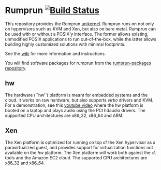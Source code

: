 Rumprun [![Build Status](https://travis-ci.org/rumpkernel/rumprun.svg?branch=master)](https://travis-ci.org/rumpkernel/rumprun)
=======

This repository provides the Rumprun
[unikernel](https://en.wikipedia.org/wiki/Unikernel).  Rumprun runs on
not only on hypervisors such as KVM and Xen, but also on bare metal.
Rumprun can be used with or without a POSIX'y interface.  The former
allows existing, unmodified POSIX applications to run out-of-the-box,
while the latter allows building highly customized solutions with
minimal footprints.

See the [wiki](http://wiki.rumpkernel.org/Repo:-rumprun) for more
information and instructions.

You will find software packages for rumprun from the
[rumprun-packages repository](http://repo.rumpkernel.org/rumprun-packages).

hw
--

The hardware (``hw'') platform is meant for embedded systems
and the cloud.  It works on raw hardware, but also supports
_virtio_ drivers and KVM.  For a demonstration, see this [youtube
video](https://www.youtube.com/watch?v=EyeRplLMx4c) where the hw platform
is booted on a laptop and plays audio using the PCI hdaudio drivers.
The supported CPU architectures are x86_32, x86_64 and ARM.

Xen
---

The Xen platform is optimized for running on top of the Xen hypervisor
as a paravirtualized guest, and provides support for virtualization
functions not available on the _hw_ platform.  The Xen platform will
work both against the `xl` tools and the Amazon EC2 cloud.
The supported CPU architectures are x86_32 and x86_64.
